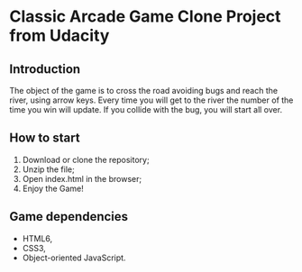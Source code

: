 # Classic Arcade Game Clone Project from Udacity

## Introduction

The object of the game is to cross the road avoiding bugs and reach the river, using arrow keys. Every time you will get to the river the number of the time you win will update. If you collide with the bug, you will start all over.

## How to start

1. Download or clone the repository;
2. Unzip the file;
3. Open index.html in the browser;
4. Enjoy the Game!


## Game dependencies

* HTML6,
* CSS3,
* Object-oriented JavaScript.
